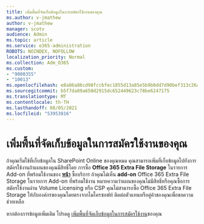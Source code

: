 ```yaml
---
title: เพิ่มพื้นที่จัดเก็บข้อมูลในการสมัครใช้งานของคุณ
ms.author: v-jmathew
author: v-jmathew
manager: scotv
audience: Admin
ms.topic: article
ms.service: o365-administration
ROBOTS: NOINDEX, NOFOLLOW
localization_priority: Normal
ms.collection: Adm_O365
ms.custom:
- "9000355"
- "10013"
ms.openlocfilehash: e8a86a86cd98fccbfec1855d13a85e5b9b0dd7d90bef313c26a29160528701e9
ms.sourcegitcommit: b5f7da89a650d2915dc652449623c78be6247175
ms.translationtype: MT
ms.contentlocale: th-TH
ms.lasthandoff: 08/05/2021
ms.locfileid: "53953816"
---
```

# <a name="add-storage-space-for-your-subscription"></a>เพิ่มพื้นที่จัดเก็บข้อมูลในการสมัครใช้งานของคุณ

ถ้าคุณเริ่มใช้ที่เก็บข้อมูลใน SharePoint Online ของคุณหมด คุณสามารถเพิ่มที่เก็บข้อมูลไปยังการสมัครใช้งานถ้าแผนของคุณมีสิทธิ์โดย [](https://docs.microsoft.com/microsoft-365/commerce/add-storage-space)การซื้อ **Office 365 Extra File Storage** ในรายการ Add-on ที่พร้อมใช้งานของ **[หน้า](https://go.microsoft.com/fwlink/p/?linkid=868433)** ซื้อบริการ ถ้าคุณไม่เห็น **add-on** Office 365 Extra File Storage ในรายการ Add-on ที่พร้อมใช้งาน หมายความว่าแผนของคุณไม่มีสิทธิ์หรือคุณซื้อการสมัครใช้งานผ่าน Volume Licensing หรือ CSP คุณไม่สามารถซื้อ Office 365 Extra File Storage ให้กับองค์กรของคุณโดยตรงจากไมโครซอฟท์ ติดต่อตัวแทนหรือคู่ค้าของคุณเพื่อขอความช่วยเหลือ

หากต้องการข้อมูลเพิ่มเติม โปรดดู [เพิ่มพื้นที่จัดเก็บข้อมูลในการสมัครใช้งาน](https://docs.microsoft.com/microsoft-365/commerce/add-storage-space)ของคุณ
